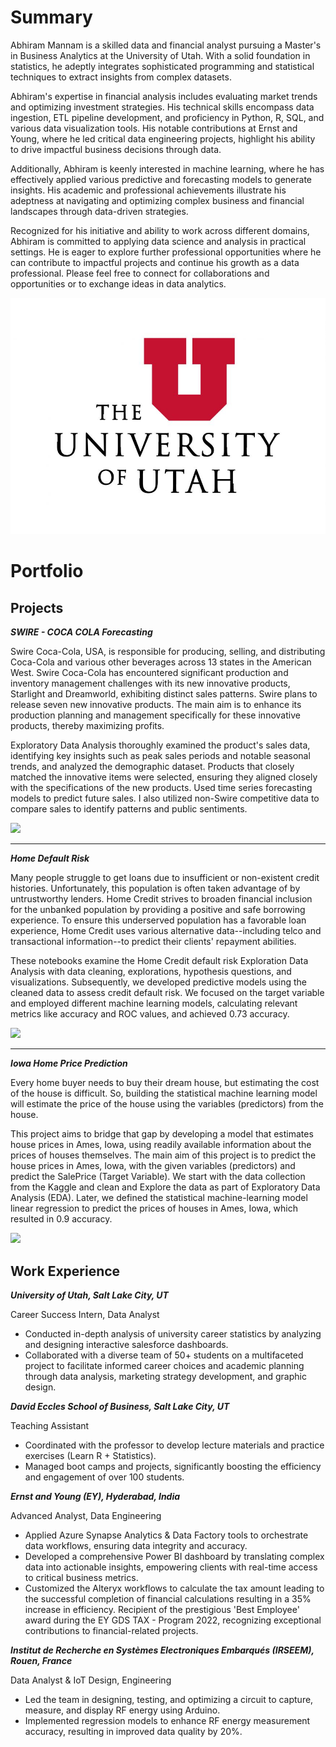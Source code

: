 # Summary

Abhiram Mannam is a skilled data and financial analyst pursuing a Master's in Business Analytics at the University of Utah. With a solid foundation in statistics, he adeptly integrates sophisticated programming and statistical techniques to extract insights from complex datasets.

Abhiram's expertise in financial analysis includes evaluating market trends and optimizing investment strategies. His technical skills encompass data ingestion, ETL pipeline development, and proficiency in Python, R, SQL, and various data visualization tools. His notable contributions at Ernst and Young, where he led critical data engineering projects, highlight his ability to drive impactful business decisions through data.

Additionally, Abhiram is keenly interested in machine learning, where he has effectively applied various predictive and forecasting models to generate insights. His academic and professional achievements illustrate his adeptness at navigating and optimizing complex business and financial landscapes through data-driven strategies.

Recognized for his initiative and ability to work across different domains, Abhiram is committed to applying data science and analysis in practical settings. He is eager to explore further professional opportunities where he can contribute to impactful projects and continue his growth as a data professional. Please feel free to connect for collaborations and opportunities or to exchange ideas in data analytics.

<img src="images/the-university-of-utah1230.jpeg?raw=true"/>


# Portfolio

## Projects

***SWIRE - COCA COLA Forecasting***

Swire Coca-Cola, USA, is responsible for producing, selling, and distributing Coca-Cola and various other beverages across 13 states in the American West. Swire Coca-Cola has encountered significant production and inventory management challenges with its new innovative products, Starlight and Dreamworld, exhibiting distinct sales patterns. Swire plans to release seven new innovative products. The main aim is to enhance its production planning and management specifically for these innovative products, thereby maximizing profits.

Exploratory Data Analysis thoroughly examined the product's sales data, identifying key insights such as peak sales periods and notable seasonal trends, and analyzed the demographic dataset. Products that closely matched the innovative items were selected, ensuring they aligned closely with the specifications of the new products. Used time series forecasting models to predict future sales. I also utilized non-Swire competitive data to compare sales to identify patterns and public sentiments.

***[![](https://img.shields.io/badge/View_On_GitHub-blue?logo=GitHub)](https://github.com/AbhiramMannam/Swire-Coca-Cola-Forecast)***

---

***Home Default Risk***

Many people struggle to get loans due to insufficient or non-existent credit histories. Unfortunately, this population is often taken advantage of by untrustworthy lenders. Home Credit strives to broaden financial inclusion for the unbanked population by providing a positive and safe borrowing experience. To ensure this underserved population has a favorable loan experience, Home Credit uses various alternative data--including telco and transactional information--to predict their clients' repayment abilities.

These notebooks examine the Home Credit default risk Exploration Data Analysis with data cleaning, explorations, hypothesis questions, and visualizations. Subsequently, we developed predictive models using the cleaned data to assess credit default risk. We focused on the target variable and employed different machine learning models, calculating relevant metrics like accuracy and ROC values, and achieved 0.73 accuracy.


***[![](https://img.shields.io/badge/View_On_GitHub-blue?logo=GitHub)](https://github.com/AbhiramMannam/Capstone-Home-Credit-Default)***

---

***Iowa Home Price Prediction***

Every home buyer needs to buy their dream house, but estimating the cost of the house is difficult. So, building the statistical machine learning model will estimate the price of the house using the variables (predictors) from the house.

This project aims to bridge that gap by developing a model that estimates house prices in Ames, Iowa, using readily available information about the prices of houses themselves. The main aim of this project is to predict the house prices in Ames, Iowa, with the given variables (predictors) and predict the SalePrice (Target Variable). We start with the data collection from the Kaggle and clean and Explore the data as part of Exploratory Data Analysis (EDA). Later, we defined the statistical machine-learning model linear regression to predict the prices of houses in Ames, Iowa, which resulted in 0.9 accuracy.

***[![](https://img.shields.io/badge/View_On_GitHub-blue?logo=GitHub)](https://github.com/AbhiramMannam/Iowa---Home-Price-Prediction/tree/main)***


## Work Experience

***University of Utah, Salt Lake City, UT***

Career Success Intern, Data Analyst             

- Conducted in-depth analysis of university career statistics by analyzing and designing interactive salesforce dashboards.
- Collaborated with a diverse team of 50+ students on a multifaceted project to facilitate informed career choices and academic planning through data analysis, marketing strategy development, and graphic design.

***David Eccles School of Business, Salt Lake City, UT***

Teaching Assistant												   

- Coordinated with the professor to develop lecture materials and practice exercises (Learn R + Statistics).
- Managed boot camps and projects, significantly boosting the efficiency and engagement of over 100 students.

***Ernst and Young (EY), Hyderabad, India***

Advanced Analyst, Data Engineering						

- Applied Azure Synapse Analytics & Data Factory tools to orchestrate data workflows, ensuring data integrity and accuracy.
- Developed a comprehensive Power BI dashboard by translating complex data into actionable insights, empowering clients with real-time access to critical business metrics.
- Customized the Alteryx workflows to calculate the tax amount leading to the successful completion of financial calculations resulting in a 35% increase in efficiency. Recipient of the prestigious 'Best Employee' award during the EY GDS TAX - Program 2022, recognizing exceptional contributions to financial-related projects.

***Institut de Recherche en Systèmes Electroniques Embarqués (IRSEEM), Rouen, France***

Data Analyst & IoT Design, Engineering        

- Led the team in designing, testing, and optimizing a circuit to capture, measure, and display RF energy using Arduino.
- Implemented regression models to enhance RF energy measurement accuracy, resulting in improved data quality by 20%.
